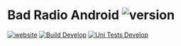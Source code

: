 # Bad Radio Android ![version](https://img.shields.io/badge/v3.0.0--patch5-blue.svg)

[![website](https://img.shields.io/badge/Website-grey.svg)](https://badradio.nz/)
[![Build Develop](https://github.com/cloudsftp/BadRadioAndroid/actions/workflows/build.yml/badge.svg?branch=develop)](https://github.com/cloudsftp/BadRadioAndroid/actions/workflows/build.yml)
[![Uni Tests Develop](https://github.com/cloudsftp/BadRadioAndroid/actions/workflows/test.yml/badge.svg?branch=develop)](https://github.com/cloudsftp/BadRadioAndroid/actions/workflows/test.yml)

